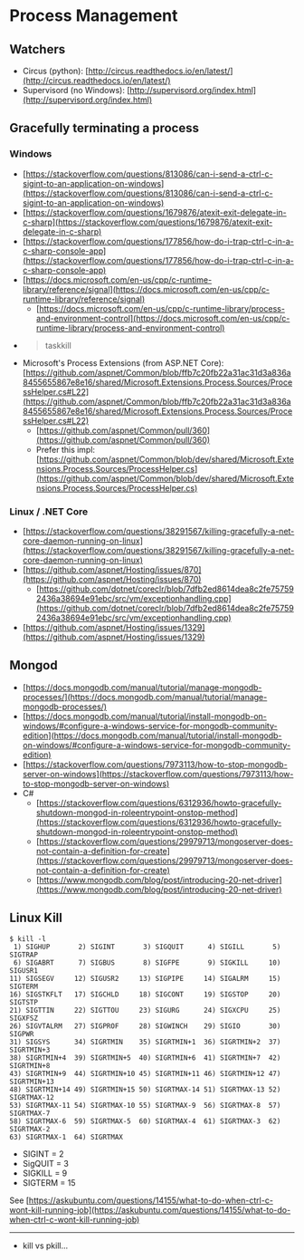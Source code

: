 # Process Management

## Watchers

* Circus (python): [http://circus.readthedocs.io/en/latest/](http://circus.readthedocs.io/en/latest/)
* Supervisord (no Windows): [http://supervisord.org/index.html](http://supervisord.org/index.html)

## Gracefully terminating a process

### Windows

* [https://stackoverflow.com/questions/813086/can-i-send-a-ctrl-c-sigint-to-an-application-on-windows](https://stackoverflow.com/questions/813086/can-i-send-a-ctrl-c-sigint-to-an-application-on-windows)
* [https://stackoverflow.com/questions/1679876/atexit-exit-delegate-in-c-sharp](https://stackoverflow.com/questions/1679876/atexit-exit-delegate-in-c-sharp)
* [https://stackoverflow.com/questions/177856/how-do-i-trap-ctrl-c-in-a-c-sharp-console-app](https://stackoverflow.com/questions/177856/how-do-i-trap-ctrl-c-in-a-c-sharp-console-app)
* [https://docs.microsoft.com/en-us/cpp/c-runtime-library/reference/signal](https://docs.microsoft.com/en-us/cpp/c-runtime-library/reference/signal)
	* [https://docs.microsoft.com/en-us/cpp/c-runtime-library/process-and-environment-control](https://docs.microsoft.com/en-us/cpp/c-runtime-library/process-and-environment-control)
* > taskkill
* Microsoft's Process Extensions (from ASP.NET Core): [https://github.com/aspnet/Common/blob/ffb7c20fb22a31ac31d3a836a8455655867e8e16/shared/Microsoft.Extensions.Process.Sources/ProcessHelper.cs#L22](https://github.com/aspnet/Common/blob/ffb7c20fb22a31ac31d3a836a8455655867e8e16/shared/Microsoft.Extensions.Process.Sources/ProcessHelper.cs#L22)
	* [https://github.com/aspnet/Common/pull/360](https://github.com/aspnet/Common/pull/360)
	* Prefer this impl: [https://github.com/aspnet/Common/blob/dev/shared/Microsoft.Extensions.Process.Sources/ProcessHelper.cs](https://github.com/aspnet/Common/blob/dev/shared/Microsoft.Extensions.Process.Sources/ProcessHelper.cs)

### Linux / .NET Core

* [https://stackoverflow.com/questions/38291567/killing-gracefully-a-net-core-daemon-running-on-linux](https://stackoverflow.com/questions/38291567/killing-gracefully-a-net-core-daemon-running-on-linux)
* [https://github.com/aspnet/Hosting/issues/870](https://github.com/aspnet/Hosting/issues/870)
	* [https://github.com/dotnet/coreclr/blob/7dfb2ed8614dea8c2fe757592436a38694e91ebc/src/vm/exceptionhandling.cpp](https://github.com/dotnet/coreclr/blob/7dfb2ed8614dea8c2fe757592436a38694e91ebc/src/vm/exceptionhandling.cpp)
* [https://github.com/aspnet/Hosting/issues/1329](https://github.com/aspnet/Hosting/issues/1329)

## Mongod

* [https://docs.mongodb.com/manual/tutorial/manage-mongodb-processes/](https://docs.mongodb.com/manual/tutorial/manage-mongodb-processes/)
* [https://docs.mongodb.com/manual/tutorial/install-mongodb-on-windows/#configure-a-windows-service-for-mongodb-community-edition](https://docs.mongodb.com/manual/tutorial/install-mongodb-on-windows/#configure-a-windows-service-for-mongodb-community-edition)
* [https://stackoverflow.com/questions/7973113/how-to-stop-mongodb-server-on-windows](https://stackoverflow.com/questions/7973113/how-to-stop-mongodb-server-on-windows)
* C#
	* [https://stackoverflow.com/questions/6312936/howto-gracefully-shutdown-mongod-in-roleentrypoint-onstop-method](https://stackoverflow.com/questions/6312936/howto-gracefully-shutdown-mongod-in-roleentrypoint-onstop-method)
	* [https://stackoverflow.com/questions/29979713/mongoserver-does-not-contain-a-definition-for-create](https://stackoverflow.com/questions/29979713/mongoserver-does-not-contain-a-definition-for-create)
	* [https://www.mongodb.com/blog/post/introducing-20-net-driver](https://www.mongodb.com/blog/post/introducing-20-net-driver)

## Linux Kill

	$ kill -l
	 1) SIGHUP       2) SIGINT       3) SIGQUIT      4) SIGILL       5) SIGTRAP
	 6) SIGABRT      7) SIGBUS       8) SIGFPE       9) SIGKILL     10) SIGUSR1
	11) SIGSEGV     12) SIGUSR2     13) SIGPIPE     14) SIGALRM     15) SIGTERM
	16) SIGSTKFLT   17) SIGCHLD     18) SIGCONT     19) SIGSTOP     20) SIGTSTP
	21) SIGTTIN     22) SIGTTOU     23) SIGURG      24) SIGXCPU     25) SIGXFSZ
	26) SIGVTALRM   27) SIGPROF     28) SIGWINCH    29) SIGIO       30) SIGPWR
	31) SIGSYS      34) SIGRTMIN    35) SIGRTMIN+1  36) SIGRTMIN+2  37) SIGRTMIN+3
	38) SIGRTMIN+4  39) SIGRTMIN+5  40) SIGRTMIN+6  41) SIGRTMIN+7  42) SIGRTMIN+8
	43) SIGRTMIN+9  44) SIGRTMIN+10 45) SIGRTMIN+11 46) SIGRTMIN+12 47) SIGRTMIN+13
	48) SIGRTMIN+14 49) SIGRTMIN+15 50) SIGRTMAX-14 51) SIGRTMAX-13 52) SIGRTMAX-12
	53) SIGRTMAX-11 54) SIGRTMAX-10 55) SIGRTMAX-9  56) SIGRTMAX-8  57) SIGRTMAX-7
	58) SIGRTMAX-6  59) SIGRTMAX-5  60) SIGRTMAX-4  61) SIGRTMAX-3  62) SIGRTMAX-2
	63) SIGRTMAX-1  64) SIGRTMAX

* SIGINT = 2
* SigQUIT = 3
* SIGKILL = 9
* SIGTERM = 15

See [https://askubuntu.com/questions/14155/what-to-do-when-ctrl-c-wont-kill-running-job](https://askubuntu.com/questions/14155/what-to-do-when-ctrl-c-wont-kill-running-job) 

----

* kill vs pkill...